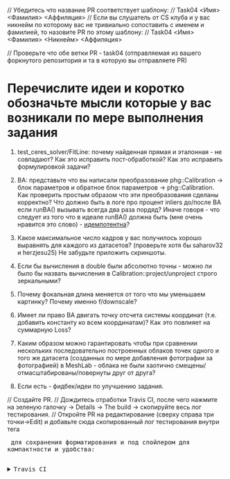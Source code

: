 // Убедитесь что название PR соответствует шаблону:
// Task04 <Имя> <Фамилия> <Аффиляция>
// Если вы слушатель от CS клуба и у вас никнейм по которому вас не тривиально сопоставить с именем и фамилией, то назовите PR по этому шаблону:
// Task04 <Имя> <Фамилия> <Никнейм> <Аффиляция>

// Проверьте что обе ветки PR - task04 (отправляемая из вашего форкнутого репозитория и та в которую вы отправляете PR)

# Перечислите идеи и коротко обозначьте мысли которые у вас возникали по мере выполнения задания

1) test_ceres_solver/FitLine: почему найденная прямая и эталонная - не совпадают? Как это исправить пост-обработкой? Как это исправить формулировкой задачи?

2) BA: представьте что вы написали преобразование phg::Calibration -> блок параметров и обратное блок параметров -> phg::Calibration. Как проверить простым образом что эти преобразования сделаны корректно? Что должно быть в логе про процент inliers до/после BA если runBA() вызывать всегда два раза пордяд? Иначе говоря - что следует из того что в идеале runBA() должна быть (мне очень нравится это слово) - [идемпотентна](https://ru.wikipedia.org/wiki/%D0%98%D0%B4%D0%B5%D0%BC%D0%BF%D0%BE%D1%82%D0%B5%D0%BD%D1%82%D0%BD%D0%BE%D1%81%D1%82%D1%8C)?

3) Какое максимальное число кадров у вас получилось хорошо выравнять для каждого из датасетов? (проверьте хотя бы saharov32 и herzjesu25) Не забудьте приложить скриншоты.

4) Если бы вычисления в double были абсолютно точны - можно ли было бы назвать вычисления в Calibration::project/unproject строго зеркальными?

5) Почему фокальная длина меняется от того что мы уменьшаем картинку? Почему именно f/downscale?

6) Имеет ли право BA двигать точку отсчета системы координат (т.е. добавить константу ко всем координатам)? Как это повлияет на суммарную Loss?

7) Каким образом можно гарантировать чтобы при сравнении нескольких последовательно построенных облаков точек одного и того же датасета (созданных по мере добавления фотографии за фотографией) в MeshLab - облака не были хаотично смещены/отмасштабированы/повернуты друг от друга?

100) Если есть - фидбек/идеи по улучшению задания.


// Создайте PR.
// Дождитесь отработки Travis CI, после чего нажмите на зеленую галочку -> Details -> The build -> скопируйте весь лог тестирования.
// Откройте PR на редактирование (сверху справа три точки->Edit) и добавьте сюда скопированный лог тестирования внутри тега <pre> для сохранения форматирования и под спойлером для компактности и удобства:

<details><summary>Travis CI</summary><p>

<pre>
$ ./build/test_ceres_solver
...
$ ./build/test_sfm_ba
...
</pre>

</p></details>
